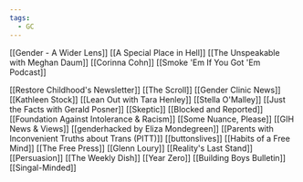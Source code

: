 ```yaml
---
tags:
  - GC
---
```


[[Gender - A Wider Lens]]
[[A Special Place in Hell]]
[[The Unspeakable with Meghan Daum]]
[[Corinna Cohn]]
[[Smoke 'Em If You Got 'Em Podcast]]

[[Restore Childhood's Newsletter]]
[[The Scroll]]
[[Gender Clinic News]]
[[Kathleen Stock]]
[[Lean Out with Tara Henley]]
[[Stella O'Malley]]
[[Just the Facts with Gerald Posner]]
[[Skeptic]]
[[Blocked and Reported]]
[[Foundation Against Intolerance & Racism]]
[[Some Nuance, Please]]
[[GIH News & Views]]
[[genderhacked by Eliza Mondegreen]]
[[Parents with Inconvenient Truths about Trans (PITT)]]
[[buttonslives]]
[[Habits of a Free Mind]]
[[The Free Press]]
[[Glenn Loury]]
[[Reality's Last Stand]]
[[Persuasion]]
[[The Weekly Dish]]
[[Year Zero]]
[[Building Boys Bulletin]]
[[Singal-Minded]]